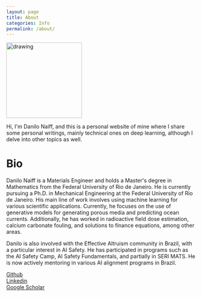 ```yaml
---
layout: page
title: About
categories: Info
permalink: /about/
---
```


<img src="/figs/profilepicture.png" alt="drawing" width="200"/>

Hi, I'm Danilo Naiff, and this is a personal website of mine where I share some personal writings, mainly technical ones on deep learning, although I delve into other topics as well.

# Bio

Danilo Naiff is a Materials Engineer and holds a Master's degree in Mathematics from the Federal University of Rio de Janeiro. He is currently pursuing a Ph.D. in Mechanical Engineering at the Federal University of Rio de Janeiro. His main line of work involves using machine learning for various scientific applications. Currently, he focuses on the use of generative models for generating porous media and predicting ocean currents. Additionally, he has worked in radioactive field dose estimation, calcium carbonate fouling, and solutions to finance equations, among other areas.

Danilo is also involved with the Effective Altruism community in Brazil, with a particular interest in AI Safety. He has participated in programs such as the AI Safety Camp, AI Safety Fundamentals, and partially in SERI MATS. He is now actively mentoring in various AI alignment programs in Brazil.

[Github](https://github.com/DFNaiff) \
[Linkedin](https://www.linkedin.com/in/danilo-naiff) \
[Google Scholar](https://scholar.google.com/citations?user=UgDxpKgAAAAJ&hl)
